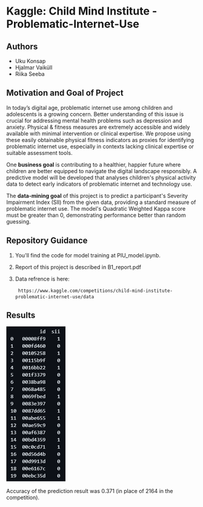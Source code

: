# Kaggle: Child Mind Institute - Problematic-Internet-Use

## Authors
 * Uku Konsap
 * Hjalmar Vaiküll
 * Riika Seeba

 ## Motivation and Goal of Project
In today’s digital age, problematic internet use among children and  adolescents is a growing concern. Better understanding of this issue is crucial for addressing mental health problems such as depression and anxiety. Physical & fitness measures are extremely accessible and widely available with minimal intervention or clinical expertise. We propose using these easily obtainable physical fitness indicators as proxies for identifying problematic internet use, especially in contexts lacking clinical expertise or suitable assessment tools.

One **business goal** is contributing to a healthier, happier future where children are better equipped to navigate the digital landscape responsibly. A predictive model will be developed that analyses children's physical activity data to detect early indicators of problematic internet and technology use.

The **data-mining goal** of this project is to predict a participant's Severity Impairment Index (SII) from the given data, providing a standard measure of problematic internet use. The model's Quadratic Weighted Kappa score must be greater than 0, demonstrating performance better than random guessing.


## Repository Guidance
1. You'll find the code for model training at PIU_model.ipynb.
2. Report of this project is described in  B1_report.pdf
3. Data refrence is here: 
        
        https://www.kaggle.com/competitions/child-mind-institute-problematic-internet-use/data


## Results
![alt text](image.png)

Accuracy of the prediction result was 0.371 (in place of 2164 in the competition).




